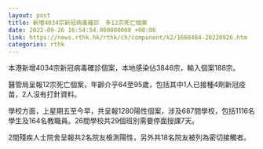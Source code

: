 ```yaml
---
layout: post
title: 新增4034宗新冠病毒確診　多12宗死亡個案
date: 2022-09-26 16:54:54.000000000 +08:00
link: https://news.rthk.hk/rthk/ch/component/k2/1668484-20220926.htm
categories: rthk
---
```


本港新增4034宗新冠病毒確診個案，本地感染佔3846宗，輸入個案188宗。

醫管局呈報12宗死亡個案，年齡介乎64至95歲，包括其中1人已接種4劑新冠疫苗，2人沒有打針資料。

學校方面，上星期五至今早，共呈報1280陽性個案，涉及687間學校，包括1116名學生及164名教職員。26間學校共29個班別需要停面授課7天。

2間殘疾人士院舍呈報共2名院友檢測陽性，另外共18名院友被列為密切接觸者。
